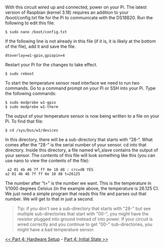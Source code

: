 With this circuit wired up and connected, power on your Pi. The latest version of Raspbian (kernel 3.18) requires an addition to your /boot/config.txt file for the Pi to communicate with the DS18B20. Run the following to edit this file:

```
$ sudo nano /boot/config.txt
```

If the following line is not already in this file (if it is, it is likely at the bottom of the file), add it and save the file.

```
dtoverlay=w1-gpio,gpiopin=4
```

Restart your Pi for the changes to take effect.

```
$ sudo reboot
```

To start the temperature sensor read interface we need to run two
commands. Go to a command prompt on your Pi or SSH into your Pi. Type the following commands:

```
$ sudo modprobe w1-gpio
$ sudo modprobe w1-therm
```

The output of your temperature sensor is now being written to a file on your Pi. To find that file:

```
$ cd /sys/bus/w1/devices
```

In this directory, there will be a sub-directory that starts with “28-“. What comes after the “28-” is the serial number of your sensor. cd into that directory. Inside this directory, a file named w1_slave contains the output of your sensor. The contents of this file will look something like this (you can use nano to view the contents of the file):

```
￼a2 01 4b 46 7f ff 0e 10 d8 : crc=d8 YES 
a2 01 4b 46 7f ff 0e 10 d8 t=26125
```

The number after “t=” is the number we want. This is the temperature in 1/1000 degrees Celsius (in the example above, the temperature is 26.125 C). We just need a simple program that reads this file and parses out that number. We will get to that in just a second.

> Tip: if you don't see a sub-directory that starts with "28-" but see multiple sub-directories that start with "00-", you might have the resistor plugged into ground instead of into power. If your circuit is wired correctly and you continue to get "00-" sub-directories, you might have a bad temperature sensor. 


[<< Part 4: Hardware Setup](Part-4.-Hardware-Setup) - [Part 4: Initial State >>](Part-4.-Initial-State)